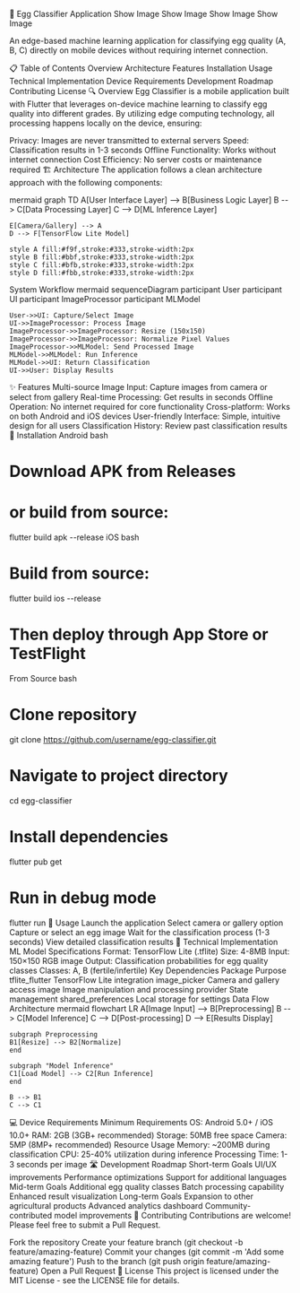 🥚 Egg Classifier Application
Show Image
Show Image
Show Image
Show Image

An edge-based machine learning application for classifying egg quality (A, B, C) directly on mobile devices without requiring internet connection.

📋 Table of Contents
Overview
Architecture
Features
Installation
Usage
Technical Implementation
Device Requirements
Development Roadmap
Contributing
License
🔍 Overview
Egg Classifier is a mobile application built with Flutter that leverages on-device machine learning to classify egg quality into different grades. By utilizing edge computing technology, all processing happens locally on the device, ensuring:

Privacy: Images are never transmitted to external servers
Speed: Classification results in 1-3 seconds
Offline Functionality: Works without internet connection
Cost Efficiency: No server costs or maintenance required
🏗 Architecture
The application follows a clean architecture approach with the following components:

mermaid
graph TD
    A[User Interface Layer] --> B[Business Logic Layer]
    B --> C[Data Processing Layer]
    C --> D[ML Inference Layer]
    
    E[Camera/Gallery] --> A
    D --> F[TensorFlow Lite Model]
    
    style A fill:#f9f,stroke:#333,stroke-width:2px
    style B fill:#bbf,stroke:#333,stroke-width:2px
    style C fill:#bfb,stroke:#333,stroke-width:2px
    style D fill:#fbb,stroke:#333,stroke-width:2px
System Workflow
mermaid
sequenceDiagram
    participant User
    participant UI
    participant ImageProcessor
    participant MLModel
    
    User->>UI: Capture/Select Image
    UI->>ImageProcessor: Process Image
    ImageProcessor->>ImageProcessor: Resize (150x150)
    ImageProcessor->>ImageProcessor: Normalize Pixel Values
    ImageProcessor->>MLModel: Send Processed Image
    MLModel->>MLModel: Run Inference
    MLModel->>UI: Return Classification
    UI->>User: Display Results
✨ Features
Multi-source Image Input: Capture images from camera or select from gallery
Real-time Processing: Get results in seconds
Offline Operation: No internet required for core functionality
Cross-platform: Works on both Android and iOS devices
User-friendly Interface: Simple, intuitive design for all users
Classification History: Review past classification results
📲 Installation
Android
bash
# Download APK from Releases
# or build from source:
flutter build apk --release
iOS
bash
# Build from source:
flutter build ios --release
# Then deploy through App Store or TestFlight
From Source
bash
# Clone repository
git clone https://github.com/username/egg-classifier.git

# Navigate to project directory
cd egg-classifier

# Install dependencies
flutter pub get

# Run in debug mode
flutter run
🚀 Usage
Launch the application
Select camera or gallery option
Capture or select an egg image
Wait for the classification process (1-3 seconds)
View detailed classification results
🔧 Technical Implementation
ML Model Specifications
Format: TensorFlow Lite (.tflite)
Size: 4-8MB
Input: 150×150 RGB image
Output: Classification probabilities for egg quality classes
Classes: A, B (fertile/infertile)
Key Dependencies
Package	Purpose
tflite_flutter	TensorFlow Lite integration
image_picker	Camera and gallery access
image	Image manipulation and processing
provider	State management
shared_preferences	Local storage for settings
Data Flow Architecture
mermaid
flowchart LR
    A[Image Input] --> B[Preprocessing]
    B --> C[Model Inference]
    C --> D[Post-processing]
    D --> E[Results Display]
    
    subgraph Preprocessing
    B1[Resize] --> B2[Normalize]
    end
    
    subgraph "Model Inference"
    C1[Load Model] --> C2[Run Inference]
    end
    
    B --> B1
    C --> C1
💻 Device Requirements
Minimum Requirements
OS: Android 5.0+ / iOS 10.0+
RAM: 2GB (3GB+ recommended)
Storage: 50MB free space
Camera: 5MP (8MP+ recommended)
Resource Usage
Memory: ~200MB during classification
CPU: 25-40% utilization during inference
Processing Time: 1-3 seconds per image
🛣 Development Roadmap
Short-term Goals
UI/UX improvements
Performance optimizations
Support for additional languages
Mid-term Goals
Additional egg quality classes
Batch processing capability
Enhanced result visualization
Long-term Goals
Expansion to other agricultural products
Advanced analytics dashboard
Community-contributed model improvements
👥 Contributing
Contributions are welcome! Please feel free to submit a Pull Request.

Fork the repository
Create your feature branch (git checkout -b feature/amazing-feature)
Commit your changes (git commit -m 'Add some amazing feature')
Push to the branch (git push origin feature/amazing-feature)
Open a Pull Request
📄 License
This project is licensed under the MIT License - see the LICENSE file for details.

